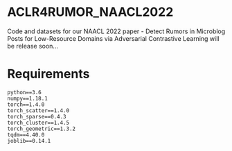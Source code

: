 # ACLR4RUMOR_NAACL2022

Code and datasets for our NAACL 2022 paper - Detect Rumors in Microblog Posts for Low-Resource Domains via Adversarial Contrastive Learning
will be release soon...

# Requirements
```
python==3.6  
numpy==1.18.1  
torch==1.4.0  
torch_scatter==1.4.0  
torch_sparse==0.4.3  
torch_cluster==1.4.5  
torch_geometric==1.3.2  
tqdm==4.40.0  
joblib==0.14.1
```
